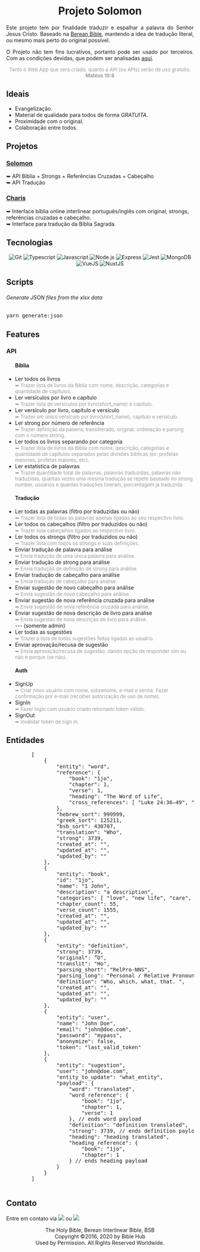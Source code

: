 <div align="center">
  <h1 align="center">Projeto Solomon</h1>
  <p align="justify">Este projeto tem por finalidade traduzir e espalhar a palavra do Senhor Jesus Cristo. Baseado na <a href="https://bereanbibles.com/about-berean-study-bible/">Berean Bible</a>, mantendo a idea de tradução literal, ou mesmo mais perto do original possível.</p>
  <p align="justify">O Projeto não tem fins lucrativos, portanto pode ser usado por terceiros. Com as condições devidas, que podem ser analisadas <a href="https://github.com/gabeleonn/solomon/blob/main/LICENSE">aqui</a>.</p>
  <font align="center" size="2" color="#999">Tanto o Web App que será criado, quanto a API (ou APIs) serão de uso gratuito. <b>Mateus 10:8</b></font>
</div>

<div>
     <h2>Ideais</h2>
    <ul>
        <li>Evangelização.</li>
        <li>Material de qualidade para todos de forma <i>GRATUITA</i>.</li>
        <li>Proximidade com o original.</li>
        <li>Colaboração entre todos.</li>
    </ul>
</div>

<div>
     <h2>Projetos</h2>
    <h3><a href="https://github.com/gabeleonn/solomon">Solomon</a></h3>
    ➥ API Bíblia + Strongs + Referências Cruzadas + Cabeçalho<br/>
    ➥ API Tradução
    <h3><a href="https://github.com/gabeleonn/charis">Charis</a></h3>
    ➥ Interface bíblia online interlinear português/inglês com original, strongs, referências cruzadas e cabeçalho.<br/>
    ➥ Interface para tradução da Bíblia Sagrada.
</div>

<div>
    <h2>Tecnologias</h2>
    <div align="center">
        <img src="https://img.shields.io/badge/Git-F05032?style=for-the-badge&logo=git&logoColor=white" alt="Git" />
        <img src="https://img.shields.io/badge/TypeScript-007ACC?style=for-the-badge&logo=typescript&logoColor=white" alt="Typescript" />
        <img src="https://img.shields.io/badge/JavaScript-323330?style=for-the-badge&logo=javascript&logoColor=F7DF1E" alt="Javascript" />
        <img src="https://img.shields.io/badge/Node.js-43853D?style=for-the-badge&logo=node.js&logoColor=white" alt="Node.js" />
        <img src="https://img.shields.io/badge/Express.js-404D59?style=for-the-badge" alt="Express" />
        <img src="https://img.shields.io/badge/Jest-C21325?style=for-the-badge&logo=jest&logoColor=white" alt="Jest" />
        <img src="https://img.shields.io/badge/MongoDB-4EA94B?style=for-the-badge&logo=mongodb&logoColor=white" alt="MongoDB" />
        <!-- <img src="https://img.shields.io/badge/MySQL-00000F?style=for-the-badge&logo=mysql&logoColor=white" alt="Mysql" /> -->
        <img src="https://img.shields.io/badge/Vue.js-35495E?style=for-the-badge&logo=vuedotjs&logoColor=4FC08D" alt="VueJS" />
        <img src="https://img.shields.io/badge/nuxt.js-00C58E?style=for-the-badge&logo=nuxtdotjs&logoColor=white" alt="NuxtJS" />
    </div>
</div>

<div>
    <h2>Scripts</h2>
    <h6>Generate JSON files from the xlsx data</h6>
    <pre>yarn generate:json</pre>

</div>

<div>
    <h2>Features</h2>
    <div>
        <h3>API</h3>
        <ul>
            <h4>Bíblia</h4>
            <li>
                Ler todos os livros<br />
                <font size="2" color="#999">➥ Trazer lista de livros da Bíblia com nome, descrição, categorias e quantidade de capítulos.</font>
            </li>
            <li>
                Ler versículos por livro e capítulo<br />
                <font size="2" color="#999">➥ Trazer lista de versículos por livro(short_name) e capítulo.</font>
            </li>
            <li>
                Ler versículo por livro, capítulo e versículo<br />
                <font size="2" color="#999">➥ Trazer um único versículo por livro(short_name), capítulo e versículo.</font>
            </li>
            <li>
                Ler strong por número de referência<br />
                <font size="2" color="#999">➥ Trazer definição da palavra, transliterado, original, ordenação e parsing com o número strong.</font>
            </li>
            <li>
                Ler todos os livros separando por categoria<br />
                <font size="2" color="#999">➥ Trazer lista de livros da Bíblia com nome, descrição, categorias e quantidade de capítulos separados pelas divisões bíblicas (ex: profetas menores, profetas maiores, etc).</font>
            </li>
            <li>
                Ler estatística de palavras<br />
                <font size="2" color="#999">➥ Trazer quantidade total de palavras, palavras traduzidas, palavras não traduzidas, quantas vezes uma mesma tradução se repete baseado no strong number, usuários e quantas traduções tiveram, porcentagem já traduzida.</font>
            </li>     
        </ul>
        <ul>
            <h4>Tradução</h4>
            <li>
                Ler todas as palavras (filtro por traduzidas ou não)<br />
                <font size="2" color="#999">➥ Trazer lista de todas as palavras apenas ligadas ao seu respectivo livro.</font>
            </li>
            <li>
                Ler todos os cabeçalhos (filtro por traduzidos ou não)<br />
                <font size="2" color="#999">➥ Trazer lista cabeçalhos ligados ao respectivo livro.</font>
            </li>
            <li>
                Ler todos os strongs (filtro por traduzidos ou não)<br />
                <font size="2" color="#999">➥ Trazer lista com todos os strongs e suas definições.</font>
            </li>
            <li>
                Enviar tradução de palavra para análise<br />
                <font size="2" color="#999">➥ Envia tradução de uma única palavra para análise.</font>
            </li>
            <li>
                Enviar tradução de strong para análise<br />
                <font size="2" color="#999">➥ Envia tradução de definição de strong para análise.</font>
            </li>
            <li>
                Enviar tradução de cabeçalho para análise<br />
                <font size="2" color="#999">➥ Envia tradução de cabeçalho para análise.</font>
            </li>
            <li>
                Enviar sugestão de novo cabeçalho para análise<br />
                <font size="2" color="#999">➥ Envia sugestão de novo cabeçalho para análise.</font>
            </li>
            <li>
                Enviar sugestão de nova referência cruzada para análise<br />
                <font size="2" color="#999">➥ Envia sugestão de nova referência cruzada para análise.</font>
            </li>
            <li>
                Enviar sugestão de nova descrição de livro para análise<br />
                <font size="2" color="#999">➥ Envia sugestão de nova descrição de livro para análise.</font>
            </li>
            --- (somente admin)
            <li>
                Ler todas as sugestões<br />
                <font size="2" color="#999">➥ Trazer a lista de todas sugestões feitas ligadas ao usuário.</font>
            </li>
            <li>
                Enviar aprovação/recusa de sugestão<br />
                <font size="2" color="#999">➥ Envia aprovação/recusa de sugestão, dando opção de responder sim ou não e porque (se não).</font>
            </li>
        </ul>
        <ul>
            <h4>Auth</h4>
            <li>
                SignUp<br />
                <font size="2" color="#999">➥ Criar novo usuário com nome, sobrenome, e-mail e senha. Fazer confirmação por e-mail (recolher autorização de uso de nome).</font>
            </li>
            <li>
                SignIn<br />
                <font size="2" color="#999">➥ Fazer login com usuário criado retornado token válido.</font>
            </li>
            <li>
                SignOut<br />
                <font size="2" color="#999">➥ Inválidar token de sign in.</font>
            </li>         
        </ul>
    </div>
</div>

<div>
    <h2>Entidades</h2>
    <pre>
        [
            {
                "entity": "word",
                "reference": {
                    "book": "1jo",
                    "chapter": 1,
                    "verse": 1,
                    "heading": "The Word of Life",
                    "cross_references": [ "Luke 24:36–49", "John 20:19–23" ]
                },
                "hebrew_sort": 999999,
                "greek_sort": 125211,
                "bsb_sort": 430707,
                "translation": "Who",
                "strong": 3739,
                "created_at": "",
                "updated_at": "",
                "updated_by": ""
            },
            {
                "entity": "book",
                "id": "1jo",
                "name": "1 John",
                "description": "a description",
                "categories": [ "love", "new life", "care", "etc" ],
                "chapter_count": 55,
                "verse_count": 1555,
                "created_at": "",
                "updated_at": "",
                "updated_by": ""
            },
            {
                "entity": "definition",
                "strong": 3739,
                "original": "Ὃ",
                "translit": "Ho",
                "parsing_short": "RelPro-NNS",
                "parsing_long": "Personal / Relative Pronoun - Nominative Neuter Singular",
                "definition": "Who, which, what, that. ",
                "created_at": "",
                "updated_at": "",
                "updated_by": ""
            },
            {
                "entity": "user",
                "name": "John Doe",
                "email": "john@doe.com",
                "password": "mypass",
                "anonymize": false,
                "token": "last_valid_token"
            },
            {
                "entity": "sugestion",
                "user": "john@doe.com",
                "entity_to_update": "what_entity",
                "payload": {
                    "word": "translated",
                    "word_reference": {
                        "book": "1jo",
                        "chapter": 1,
                        "verse": 1
                    }, // ends word payload
                    "definition": "definition translated",
                    "strong": 3739, // ends definition payload
                    "heading": "heading translated",
                    "heading_reference": {
                        "book": "1jo",
                        "chapter": 1
                    } // ends heading payload
                }
            }
        ]
      </pre>
</div>

<div justify="center">
    <h2>Contato</h2>
    <p>Entre em contato via <a href="mailto:gableonn@gmail.com"><img src="https://img.shields.io/badge/Gmail-D14836?style=for-the-badge&logo=gmail&logoColor=white" /></a>
    ou <a href="https://www.linkedin.com/in/gabeleonn/"><img src="https://img.shields.io/badge/LinkedIn-0077B5?style=for-the-badge&logo=linkedin&logoColor=white" /></a></p>
</div>

<div justify="center">
    <p align="center">
        The Holy Bible, Berean Interlinear Bible, BSB<br/>
        Copyright ©2016, 2020 by Bible Hub<br/>
        Used by Permission. All Rights Reserved Worldwide.<br/>
    </p>
</div>
